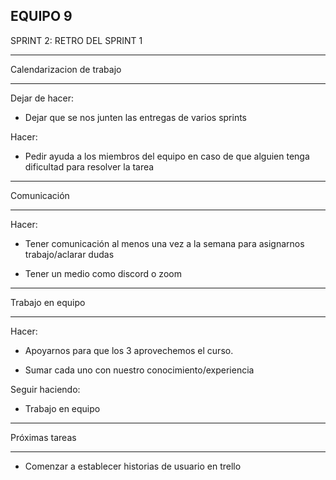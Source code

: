 EQUIPO 9
--------------------------
SPRINT 2: RETRO DEL SPRINT 1

******************************
Calendarizacion de trabajo
******************************
Dejar de hacer:

- Dejar que se nos junten las
entregas de varios sprints

Hacer:

- Pedir ayuda a los miembros
del equipo en caso de que
alguien tenga dificultad
para resolver la tarea

******************************
Comunicación
******************************
Hacer:

- Tener comunicación al
menos una vez a la semana
para asignarnos
trabajo/aclarar dudas

- Tener un medio como
discord o zoom

******************************
Trabajo en equipo
******************************
Hacer:

- Apoyarnos para que los 3
aprovechemos el curso.

- Sumar cada uno con
nuestro conocimiento/experiencia

Seguir haciendo:

- Trabajo en equipo

******************************
Próximas tareas
******************************
- Comenzar a establecer
historias de usuario en trello
